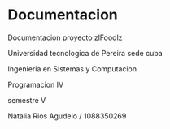 # Documentacion

Documentacion proyecto zlFoodlz

Universidad tecnologica de Pereira sede cuba 

Ingenieria en Sistemas y Computacion

Programacion IV

semestre V

Natalia Rios Agudelo / 1088350269
